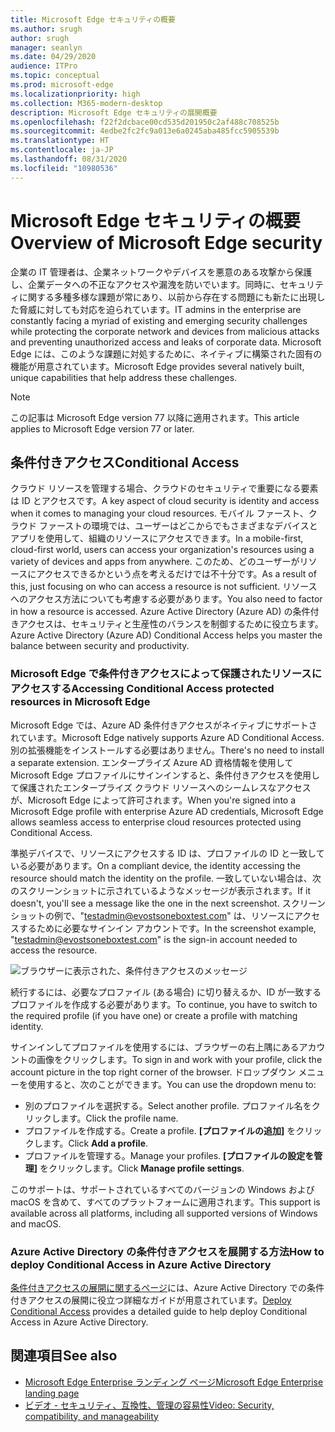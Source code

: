 ```yaml
---
title: Microsoft Edge セキュリティの概要
ms.author: srugh
author: srugh
manager: seanlyn
ms.date: 04/29/2020
audience: ITPro
ms.topic: conceptual
ms.prod: microsoft-edge
ms.localizationpriority: high
ms.collection: M365-modern-desktop
description: Microsoft Edge セキュリティの展開概要
ms.openlocfilehash: f22f2dcbace00cd535d201950c2af488c708525b
ms.sourcegitcommit: 4edbe2fc2fc9a013e6a0245aba485fcc5905539b
ms.translationtype: HT
ms.contentlocale: ja-JP
ms.lasthandoff: 08/31/2020
ms.locfileid: "10980536"
---
```

# <span data-ttu-id="af0f1-103">Microsoft Edge セキュリティの概要</span><span class="sxs-lookup"><span data-stu-id="af0f1-103">Overview of Microsoft Edge security</span></span>
  
<span data-ttu-id="af0f1-104">企業の IT 管理者は、企業ネットワークやデバイスを悪意のある攻撃から保護し、企業データへの不正なアクセスや漏洩を防いでいます。同時に、セキュリティに関する多種多様な課題が常にあり、以前から存在する問題にも新たに出現した脅威に対しても対応を迫られています。</span><span class="sxs-lookup"><span data-stu-id="af0f1-104">IT admins in the enterprise are constantly facing a myriad of existing and emerging security challenges while protecting the corporate network and devices from malicious attacks and preventing unauthorized access and leaks of corporate data.</span></span> <span data-ttu-id="af0f1-105">Microsoft Edge には、このような課題に対処するために、ネイティブに構築された固有の機能が用意されています。</span><span class="sxs-lookup"><span data-stu-id="af0f1-105">Microsoft Edge provides several natively built, unique capabilities that help address these challenges.</span></span>

> [!NOTE]
> <span data-ttu-id="af0f1-106">この記事は Microsoft Edge version 77 以降に適用されます。</span><span class="sxs-lookup"><span data-stu-id="af0f1-106">This article applies to Microsoft Edge version 77 or later.</span></span>

## <span data-ttu-id="af0f1-107">条件付きアクセス</span><span class="sxs-lookup"><span data-stu-id="af0f1-107">Conditional Access</span></span>

<span data-ttu-id="af0f1-108">クラウド リソースを管理する場合、クラウドのセキュリティで重要になる要素は ID とアクセスです。</span><span class="sxs-lookup"><span data-stu-id="af0f1-108">A key aspect of cloud security is identity and access when it comes to managing your cloud resources.</span></span> <span data-ttu-id="af0f1-109">モバイル ファースト、クラウド ファーストの環境では、ユーザーはどこからでもさまざまなデバイスとアプリを使用して、組織のリソースにアクセスできます。</span><span class="sxs-lookup"><span data-stu-id="af0f1-109">In a mobile-first, cloud-first world, users can access your organization's resources using a variety of devices and apps from anywhere.</span></span> <span data-ttu-id="af0f1-110">このため、どのユーザーがリソースにアクセスできるかという点を考えるだけでは不十分です。</span><span class="sxs-lookup"><span data-stu-id="af0f1-110">As a result of this, just focusing on who can access a resource is not sufficient.</span></span> <span data-ttu-id="af0f1-111">リソースへのアクセス方法についても考慮する必要があります。</span><span class="sxs-lookup"><span data-stu-id="af0f1-111">You also need to factor in how a resource is accessed.</span></span> <span data-ttu-id="af0f1-112">Azure Active Directory (Azure AD) の条件付きアクセスは、セキュリティと生産性のバランスを制御するために役立ちます。</span><span class="sxs-lookup"><span data-stu-id="af0f1-112">Azure Active Directory (Azure AD) Conditional Access helps you master the balance between security and productivity.</span></span>

### <span data-ttu-id="af0f1-113">Microsoft Edge で条件付きアクセスによって保護されたリソースにアクセスする</span><span class="sxs-lookup"><span data-stu-id="af0f1-113">Accessing Conditional Access protected resources in Microsoft Edge</span></span>

<span data-ttu-id="af0f1-114">Microsoft Edge では、Azure AD 条件付きアクセスがネイティブにサポートされています。</span><span class="sxs-lookup"><span data-stu-id="af0f1-114">Microsoft Edge natively supports Azure AD Conditional Access.</span></span> <span data-ttu-id="af0f1-115">別の拡張機能をインストールする必要はありません。</span><span class="sxs-lookup"><span data-stu-id="af0f1-115">There's no need to install a separate extension.</span></span> <span data-ttu-id="af0f1-116">エンタープライズ Azure AD 資格情報を使用して Microsoft Edge プロファイルにサインインすると、条件付きアクセスを使用して保護されたエンタープライズ クラウド リソースへのシームレスなアクセスが、Microsoft Edge によって許可されます。</span><span class="sxs-lookup"><span data-stu-id="af0f1-116">When you're signed into a Microsoft Edge profile with enterprise Azure AD credentials, Microsoft Edge allows seamless access to enterprise cloud resources protected using Conditional Access.</span></span>

<span data-ttu-id="af0f1-117">準拠デバイスで、リソースにアクセスする ID は、プロファイルの ID と一致している必要があります。</span><span class="sxs-lookup"><span data-stu-id="af0f1-117">On a compliant device, the identity accessing the resource should match the identity on the profile.</span></span>  <span data-ttu-id="af0f1-118">一致していない場合は、次のスクリーンショットに示されているようなメッセージが表示されます。</span><span class="sxs-lookup"><span data-stu-id="af0f1-118">If it doesn't, you'll see a message like the one in the next screenshot.</span></span> <span data-ttu-id="af0f1-119">スクリーンショットの例で、"testadmin@evostsoneboxtest.com" は、リソースにアクセスするために必要なサインイン アカウントです。</span><span class="sxs-lookup"><span data-stu-id="af0f1-119">In the screenshot example, "testadmin@evostsoneboxtest.com" is the sign-in account needed to access the resource.</span></span>

![ブラウザーに表示された、条件付きアクセスのメッセージ](./media/edge-security/microsoft-edge-security-conditional-access.png)

<span data-ttu-id="af0f1-121">続行するには、必要なプロファイル (ある場合) に切り替えるか、ID が一致するプロファイルを作成する必要があります。</span><span class="sxs-lookup"><span data-stu-id="af0f1-121">To continue, you have to switch to the required profile (if you have one) or create a profile with matching identity.</span></span>

<span data-ttu-id="af0f1-122">サインインしてプロファイルを使用するには、ブラウザーの右上隅にあるアカウントの画像をクリックします。</span><span class="sxs-lookup"><span data-stu-id="af0f1-122">To sign in and work with your profile, click the account picture in the top right corner of the browser.</span></span> <span data-ttu-id="af0f1-123">ドロップダウン メニューを使用すると、次のことができます。</span><span class="sxs-lookup"><span data-stu-id="af0f1-123">You can use the dropdown menu to:</span></span>

- <span data-ttu-id="af0f1-124">別のプロファイルを選択する。</span><span class="sxs-lookup"><span data-stu-id="af0f1-124">Select another profile.</span></span> <span data-ttu-id="af0f1-125">プロファイル名をクリックします。</span><span class="sxs-lookup"><span data-stu-id="af0f1-125">Click the profile name.</span></span>
- <span data-ttu-id="af0f1-126">プロファイルを作成する。</span><span class="sxs-lookup"><span data-stu-id="af0f1-126">Create a profile.</span></span> <span data-ttu-id="af0f1-127">**[プロファイルの追加]** をクリックします。</span><span class="sxs-lookup"><span data-stu-id="af0f1-127">Click **Add a profile**.</span></span>
- <span data-ttu-id="af0f1-128">プロファイルを管理する。</span><span class="sxs-lookup"><span data-stu-id="af0f1-128">Manage your profiles.</span></span> <span data-ttu-id="af0f1-129">**[プロファイルの設定を管理]** をクリックします。</span><span class="sxs-lookup"><span data-stu-id="af0f1-129">Click **Manage profile settings**.</span></span>

<span data-ttu-id="af0f1-130">このサポートは、サポートされているすべてのバージョンの Windows および macOS を含めて、すべてのプラットフォームに適用されます。</span><span class="sxs-lookup"><span data-stu-id="af0f1-130">This support is available across all platforms, including all supported versions of Windows and macOS.</span></span>

### <span data-ttu-id="af0f1-131">Azure Active Directory の条件付きアクセスを展開する方法</span><span class="sxs-lookup"><span data-stu-id="af0f1-131">How to deploy Conditional Access in Azure Active Directory</span></span>

<span data-ttu-id="af0f1-132">[条件付きアクセスの展開に関するページ](https://docs.microsoft.com/azure/active-directory/conditional-access/plan-conditional-access)には、Azure Active Directory での条件付きアクセスの展開に役立つ詳細なガイドが用意されています。</span><span class="sxs-lookup"><span data-stu-id="af0f1-132">[Deploy Conditional Access](https://docs.microsoft.com/azure/active-directory/conditional-access/plan-conditional-access) provides a detailed guide to help deploy Conditional Access in Azure Active Directory.</span></span>

## <span data-ttu-id="af0f1-133">関連項目</span><span class="sxs-lookup"><span data-stu-id="af0f1-133">See also</span></span>

- [<span data-ttu-id="af0f1-134">Microsoft Edge Enterprise ランディング ページ</span><span class="sxs-lookup"><span data-stu-id="af0f1-134">Microsoft Edge Enterprise landing page</span></span>](https://aka.ms/EdgeEnterprise)
- [<span data-ttu-id="af0f1-135">ビデオ - セキュリティ、互換性、管理の容易性</span><span class="sxs-lookup"><span data-stu-id="af0f1-135">Video: Security, compatibility, and manageability</span></span>](/microsoft-edge-video-security-compatibility-manageability.md)

